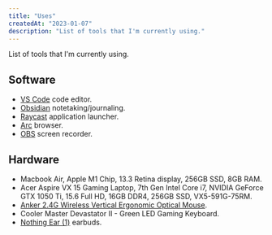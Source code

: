 ```yaml
---
title: "Uses"
createdAt: "2023-01-07"
description: "List of tools that I'm currently using."
---
```


List of tools that I'm currently using.

## Software

- [VS Code](https://code.visualstudio.com/) code editor.
- [Obsidian](https://obsidian.md/) notetaking/journaling.
- [Raycast](https://www.raycast.com/) application launcher.
- [Arc](https://arc.net/) browser.
- [OBS](https://obsproject.com/) screen recorder.

## Hardware

- Macbook Air, Apple M1 Chip, 13.3 Retina display, 256GB SSD, 8GB RAM.
- Acer Aspire VX 15 Gaming Laptop, 7th Gen Intel Core i7, NVIDIA GeForce GTX 1050 Ti, 15.6 Full HD, 16GB DDR4, 256GB SSD, VX5-591G-75RM.
- [Anker 2.4G Wireless Vertical Ergonomic Optical Mouse](https://www.amazon.com/gp/product/B00BIFNTMC/ref=ppx_yo_dt_b_search_asin_title?ie=UTF8).
- Cooler Master Devastator II - Green LED Gaming Keyboard.
- [Nothing Ear (1)](https://us.nothing.tech/products/ear-1) earbuds.

